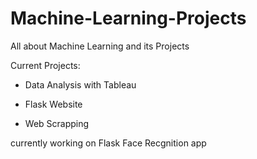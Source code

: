 # Machine-Learning-Projects
All about Machine Learning and its Projects

Current Projects:
- Data Analysis with Tableau

- Flask Website

- Web Scrapping


currently working on Flask Face Recgnition app
